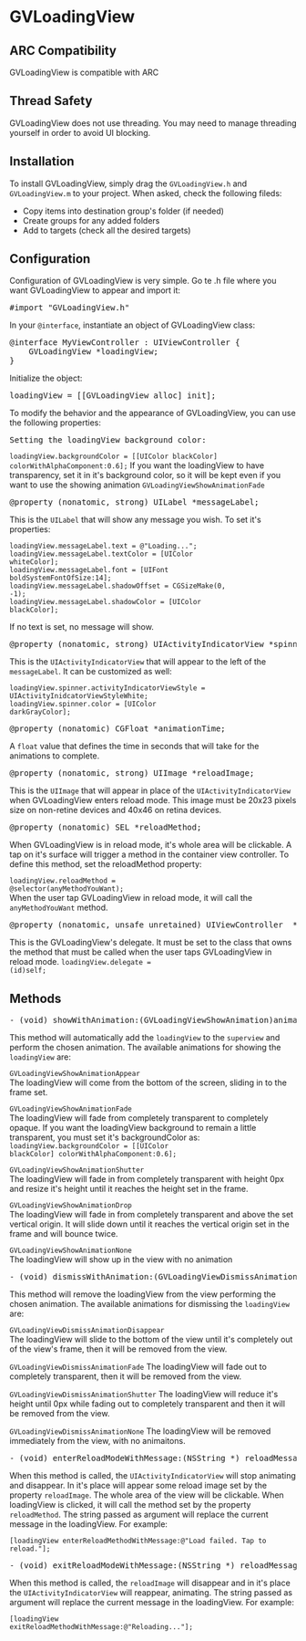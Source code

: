 GVLoadingView
=============

ARC Compatibility
-----------------

GVLoadingView is compatible with ARC

Thread Safety
-------------

GVLoadingView does not use threading. You may need to manage threading yourself in order to avoid UI blocking.

Installation
------------

To install GVLoadingView, simply drag the <code>GVLoadingView.h</code> and <code>GVLoadingView.m</code> to your project. When asked, check the following fileds:
- Copy items into destination group's folder (if needed)
- Create groups for any added folders
- Add to targets (check all the desired targets)

Configuration
-------------

Configuration of GVLoadingView is very simple. Go te .h file where you want GVLoadingView to appear and import it:
<pre>#import "GVLoadingView.h"</pre>
In your <code>@interface</code>, instantiate an object of GVLoadingView class:

<pre>
@interface MyViewController : UIViewController {
	GVLoadingView *loadingView;
}
</pre>

Initialize the object:

<pre>loadingView = [[GVLoadingView alloc] init];</pre>

To modify the behavior and the appearance of GVLoadingView, you can use the following properties:

<pre>Setting the loadingView background color:</pre>
<code>loadingView.backgroundColor = [[UIColor blackColor] colorWithAlphaComponent:0.6];</code>
If you want the loadingView to have transparency, set it in it's background color, so it will be kept even if you want to use the showing animation <code>GVLoadingViewShowAnimationFade</code>

<pre>@property (nonatomic, strong) UILabel *messageLabel;</pre>
This is the <code>UILabel</code> that will show any message you wish. To set it's properties:<br>

<code>loadingView.messageLabel.text = @"Loading...";</code><br>
<code>loadingView.messageLabel.textColor = [UIColor whiteColor];</code><br>
<code>loadingView.messageLabel.font = [UIFont boldSystemFontOfSize:14];</code><br>
<code>loadingView.messageLabel.shadowOffset = CGSizeMake(0, -1);</code><br>
<code>loadingView.messageLabel.shadowColor = [UIColor blackColor];</code><br>

If no text is set, no message will show.

<pre>@property (nonatomic, strong) UIActivityIndicatorView *spinner;</pre>
This is the <code>UIActivityIndicatorView</code> that will appear to the left of the <code>messageLabel</code>. It can be customized as well:<br>

<code>loadingView.spinner.activityIndicatorViewStyle = UIActivityInidcatorViewStyleWhite;</code><br>
<code>loadingView.spinner.color = [UIColor darkGrayColor];</code><br>

<pre>@property (nonatomic) CGFloat *animationTime;</pre>
A <code>float</code> value that defines the time in seconds that will take for the animations to complete.

<pre>@property (nonatomic, strong) UIImage *reloadImage;</pre>
This is the <code>UIImage</code> that will appear in place of the <code>UIActivityIndicatorView</code> when GVLoadingView enters reload mode. This image must be 20x23 pixels size on non-retine devices and 40x46 on retina devices.

<pre>@property (nonatomic) SEL *reloadMethod;</pre>
When GVLoadingView is in reload mode, it's whole area will be clickable. A tap on it's surface will trigger a method in the container view controller. To define this method, set the reloadMethod property:<br>

<code>loadingView.reloadMethod = @selector(anyMethodYouWant);</code><br>
When the user tap GVLoadingView in reload mode, it will call the <code>anyMethodYouWant</code> method.

<pre>@property (nonatomic, unsafe_unretained) UIViewController <GVLoadingViewDelegate> *delegate;</pre>
This is the GVLoadingView's delegate. It must be set to the class that owns the method that must be called when the user taps GVLoadingView in reload mode.
<code>loadingView.delegate = (id)self;</code>

Methods
-------

<pre>- (void) showWithAnimation:(GVLoadingViewShowAnimation)animation;</pre>
This method will automatically add the <code>loadingView</code> to the <code>superview</code> and perform the chosen animation. The available animations for showing the <code>loadingView</code> are:

<code>GVLoadingViewShowAnimationAppear</code><br>
The loadingView will come from the bottom of the screen, sliding in to the frame set.

<code>GVLoadingViewShowAnimationFade</code><br>
The loadingView will fade from completely transparent to completely opaque. If you want the loadingView background to remain a little transparent, you must set it's backgroundColor as: <code>loadingView.backgroundColor = [[UIColor blackColor] colorWithAlphaComponent:0.6];</code><br>

<code>GVLoadingViewShowAnimationShutter</code><br>
The loadingView will fade in from completely transparent with height 0px and resize it's height until it reaches the height set in the frame.

<code>GVLoadingViewShowAnimationDrop</code><br>
The loadingView will fade in from completely transparent and above the set vertical origin. It will slide down until it reaches the vertical origin set in the frame and will bounce twice.

<code>GVLoadingViewShowAnimationNone</code><br>
The loadingView will show up in the view with no animation

<pre>- (void) dismissWithAnimation:(GVLoadingViewDismissAnimation)animation;</pre>
This method will remove the loadingView from the view performing the chosen animation. The available animations for dismissing the <code>loadingView</code> are:

<code>GVLoadingViewDismissAnimationDisappear</code><br>
The loadingView will slide to the bottom of the view until it's completely out of the view's frame, then it will be removed from the view.

<code>GVLoadingViewDismissAnimationFade</code>
The loadingView will fade out to completely transparent, then it will be removed from the view.

<code>GVLoadingViewDismissAnimationShutter</code>
The loadingView will reduce it's height until 0px while fading out to completely transparent and then it will be removed from the view.

<code>GVLoadingViewDismissAnimationNone</code>
The loadingView will be removed immediately from the view, with no animaitons.

<pre>- (void) enterReloadModeWithMessage:(NSString *) reloadMessage;</pre>
When this method is called, the <code>UIActivityIndicatorView</code> will stop animating and disappear. In it's place will appear some reload image set by the property <code>reloadImage</code>. The whole area of the view will be clickable. When loadingView is clicked, it will call the method set by the property <code>reloadMethod</code>. The string passed as argument will replace the current message in the loadingView. For example:

<code>[loadingView enterReloadMethodWithMessage:@"Load failed. Tap to reload."];</code>

<pre>- (void) exitReloadModeWithMessage:(NSString *) reloadMessage;</pre>
When this method is called, the <code>reloadImage</code> will disappear and in it's place the <code>UIActivityIndicatorView</code> will reappear, animating. The string passed as argument will replace the current message in the loadingView. For example:

<code>[loadingView exitReloadMethodWithMessage:@"Reloading..."];</code>